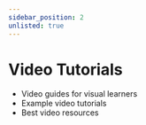 ```yaml
---
sidebar_position: 2
unlisted: true
---
```


# Video Tutorials

- Video guides for visual learners
- Example video tutorials
- Best video resources
